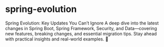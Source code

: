 # spring-evolution
Spring Evolution: Key Updates You Can’t Ignore A deep dive into the latest changes in Spring Boot, Spring Framework, Security, and Data—covering new features, breaking changes, and essential migration tips. Stay ahead with practical insights and real-world examples. 🚀
